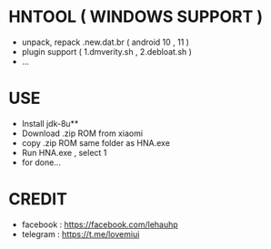 # HNTOOL ( WINDOWS SUPPORT )
- unpack, repack .new.dat.br ( android 10 , 11 )
- plugin support ( 1.dmverity.sh , 2.debloat.sh )
- ...
# USE
- Install jdk-8u**
- Download .zip ROM from xiaomi
- copy .zip ROM same folder as HNA.exe
- Run HNA.exe , select 1
- for done...

# CREDIT
- facebook : https://facebook.com/lehauhp
- telegram : https://t.me/lovemiui